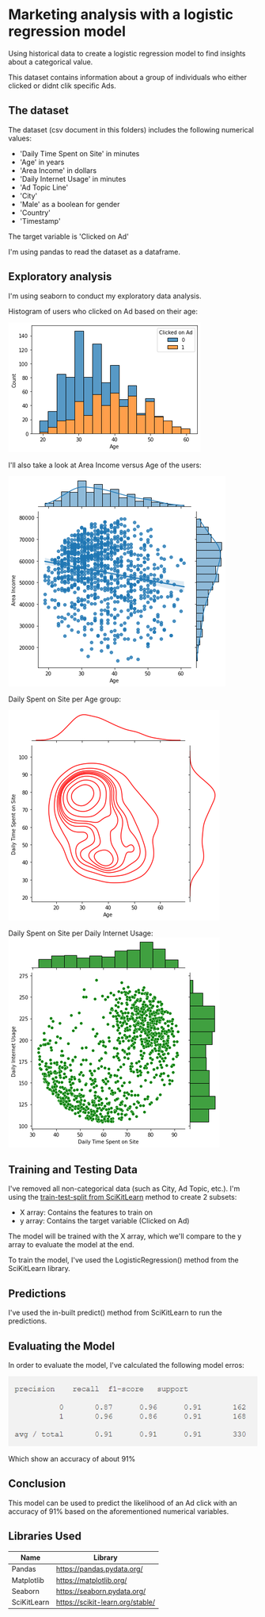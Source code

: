 #  Marketing analysis with a logistic regression model
Using historical data to create a logistic regression model to find insights about a categorical value.

This dataset contains information about a group of individuals who either clicked or didnt clik specific Ads.

## The dataset
The dataset (csv document in this folders) includes the following numerical values:
- 'Daily Time Spent on Site' in minutes
- 'Age' in years
- 'Area Income' in dollars
- 'Daily Internet Usage' in minutes
- 'Ad Topic Line'
- 'City'
- 'Male' as a boolean for gender
- 'Country'
- 'Timestamp'

The target variable is 'Clicked on Ad'

I'm using pandas to read the dataset as a dataframe.

## Exploratory analysis

I'm using seaborn to conduct my exploratory data analysis.

Histogram of users who clicked on Ad based on their age:

![hist_age_clickedOnAd](./hist_age_clickedOnAd.png)

I'll also take a look at Area Income versus Age of the users:

![areaIncome_Age_jointplot](./areaIncome_Age_jointplot.png)

Daily Spent on Site per Age group:

![kde](./kde.png)

Daily Spent on Site per Daily Internet Usage:
![dailyspentsite_dailyinternetusage](./dailyspentsite_dailyinternetusage.png)

## Training and Testing Data

I've removed all non-categorical data (such as City, Ad Topic, etc.).
I'm using the [train-test-split from SciKitLearn](https://scikit-learn.org/stable/modules/generated/sklearn.model_selection.train_test_split.html) method to create 2 subsets:
- X array: Contains the features to train on
- y array: Contains the target variable (Clicked on Ad)

The model will be trained with the X array, which we'll compare to the y array to evaluate the model at the end.

To train the model, I've used the LogisticRegression() method from the SciKitLearn library.

## Predictions

I've used the in-built predict() method from SciKitLearn to run the predictions.

## Evaluating the Model

In order to evaluate the model, I've calculated the following model erros:

![report](./report.png)

Which show an accuracy of about 91%

## Conclusion
This model can be used to predict the likelihood of an Ad click with an accuracy of 91% based on the aforementioned numerical variables.

## Libraries Used

| Name | Library |
| ------ | ------ |
| Pandas | https://pandas.pydata.org/ |
| Matplotlib | https://matplotlib.org/ |
| Seaborn | https://seaborn.pydata.org/ |
| SciKitLearn | https://scikit-learn.org/stable/ |